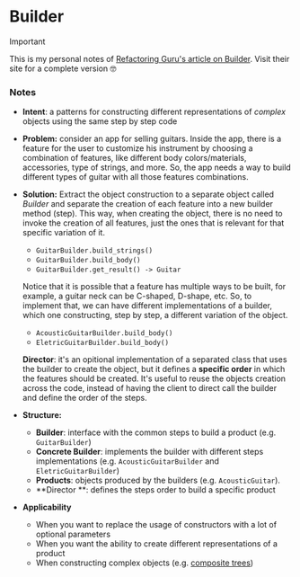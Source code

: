 # Builder

> [!IMPORTANT]
> This is my personal notes of [Refactoring Guru's article on Builder](https://refactoring.guru/design-patterns/builder). Visit their site for a complete version 🤓

### Notes

- **Intent**: a patterns for constructing different representations of *complex* objects using the same step by step code

- **Problem:** consider an app for selling guitars. Inside the app, there is a feature for the user to customize his instrument by choosing a combination of features, like different body colors/materials, accessories, type of strings, and more. So, the app needs a way to build different types of guitar with all those features combinations.
 
- **Solution:**
    Extract the object construction to a separate object called *Builder* and separate the creation of each feature into a new builder method (step). This way, when creating the object, there is no need to invoke the creation of all features, just the ones that is relevant for that specific variation of it. 
    - `GuitarBuilder.build_strings()`
    - `GuitarBuilder.build_body()`
    - `GuitarBuilder.get_result() -> Guitar`

    Notice that it is possible that a feature has multiple ways to be built, for example, a guitar neck can be C-shaped, D-shape, etc. So, to implement that, we can have different implementations of a builder, which one constructing, step by step, a different variation of the object.
    - `AcousticGuitarBuilder.build_body()`
    - `EletricGuitarBuilder.build_body()`

    **Director**: it's an opitional implementation of a separated class that uses the builder to create the object, but it defines a **specific order** in which the features should be created. It's useful to reuse the objects creation across the code, instead of having the client to direct call the builder and define the order of the steps.


- **Structure:**
  - **Builder**: interface with the common steps to build a product (e.g. `GuitarBuilder`)
  - **Concrete Builder**: implements the builder with different steps implementations (e.g. `AcousticGuitarBuilder` and `EletricGuitarBuilder`)
  - **Products**: objects produced by the builders (e.g. `AcousticGuitar`).
  - **Director **: defines the steps order to build a specific product
  

- **Applicability**
  - When you want to replace the usage of constructors with a lot of optional parameters
  - When you want the ability to create different representations of a product
  - When constructing complex objects (e.g. [composite trees](https://refactoring.guru/design-patterns/composite))
 
